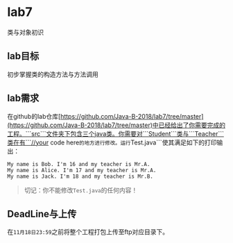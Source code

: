 # lab7
类与对象初识
## lab目标
初步掌握类的构造方法与方法调用
## lab需求
在github的lab仓库[https://github.com/Java-B-2018/lab7/tree/master](https://github.com/Java-B-2018/lab7/tree/master)中已经给出了你需要完成的工程。```src```文件夹下包含三个java类。你需要对```Student```类与```Teacher```类在有```//your code here```的地方进行修改。运行```Test.java```使其满足如下的打印输出：
```
My name is Bob. I'm 16 and my teacher is Mr.A.
My name is Alice. I'm 17 and my teacher is Mr.A.
My name is Jack. I'm 18 and my teacher is Mr.B.
```
> 切记：你不能修改```Test.java```的任何内容！
## DeadLine与上传
在```11月18日23:59```之前将整个工程打包上传至ftp对应目录下。